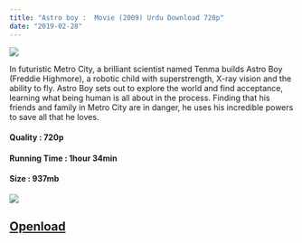 ```yaml
---
title: "Astro boy :  Movie (2009) Urdu Download 720p"
date: "2019-02-28"
---
```


[![](https://3.bp.blogspot.com/-UEgCOVHAVB8/XHfEoAAGfaI/AAAAAAAAATw/vT81N9jSSagFhGdJG1SCqcPjm7WTSUm2wCLcBGAs/s320/TextMaster_02-28-04.14.40.JPEG)](https://3.bp.blogspot.com/-UEgCOVHAVB8/XHfEoAAGfaI/AAAAAAAAATw/vT81N9jSSagFhGdJG1SCqcPjm7WTSUm2wCLcBGAs/s1600/TextMaster_02-28-04.14.40.JPEG)

  
  
In futuristic Metro City, a brilliant scientist named Tenma builds Astro Boy (Freddie Highmore), a robotic child with superstrength, X-ray vision and the ability to fly. Astro Boy sets out to explore the world and find acceptance, learning what being human is all about in the process. Finding that his friends and family in Metro City are in danger, he uses his incredible powers to save all that he loves.  
  

#### Quality : 720p

#### Running Time : 1hour 34min 

#### Size : 937mb 

  

[![](https://4.bp.blogspot.com/-RORozCDJY44/XHfDveEV3TI/AAAAAAAAATo/rVis35zb9pAT7vgVd57a4sd23P_jweQVQCLcBGAs/s320/images{cc12359f2e95e552e186e4de70c84d5cbcf99205a26c61ac9b84937885664646}2B{cc12359f2e95e552e186e4de70c84d5cbcf99205a26c61ac9b84937885664646}25281{cc12359f2e95e552e186e4de70c84d5cbcf99205a26c61ac9b84937885664646}2529.jpeg)](https://4.bp.blogspot.com/-RORozCDJY44/XHfDveEV3TI/AAAAAAAAATo/rVis35zb9pAT7vgVd57a4sd23P_jweQVQCLcBGAs/s1600/images{cc12359f2e95e552e186e4de70c84d5cbcf99205a26c61ac9b84937885664646}2B{cc12359f2e95e552e186e4de70c84d5cbcf99205a26c61ac9b84937885664646}25281{cc12359f2e95e552e186e4de70c84d5cbcf99205a26c61ac9b84937885664646}2529.jpeg)

##  [Openload](https://shrtz.me/TcFZlDgV)
